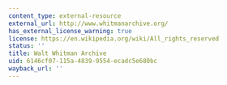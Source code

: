 ```yaml
---
content_type: external-resource
external_url: http://www.whitmanarchive.org/
has_external_license_warning: true
license: https://en.wikipedia.org/wiki/All_rights_reserved
status: ''
title: Walt Whitman Archive
uid: 6146cf07-115a-4839-9554-ecadc5e680bc
wayback_url: ''
---
```

